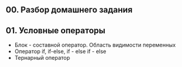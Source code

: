 ## 00. Разбор домашнего задания
## 01. Условные операторы
- Блок - составной оператор. Область видимости переменных
- Оператор if, if-else, if - else if - else
- Тернарный оператор


